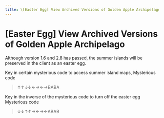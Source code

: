 ```yaml
---
title: \[Easter Egg] View Archived Versions of Golden Apple Archipelago
---
```


# [Easter Egg] View Archived Versions of Golden Apple Archipelago
Although version 1.6 and 2.8 has passed, the summer islands will be preserved in the client as an easter egg.

Key in certain mysterious code to access summer island maps,
Mysterious code  
> ↑↑↓↓←→←→BABA

Key in the inverse of the mysterious code to turn off the easter egg
Mysterious code  
> ↓↓↑↑→←→←ABAB